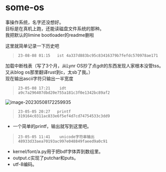 # some-os

事操作系统，名字还没想好。  
目标是在真机上跑，还能读磁盘文件系统的那种。  
我把默认的limine bootloader的readme删啦  

这里就简单记录一下历史吧  
> `23-08-08 01:15   ist 4a337d883bc95c83416379b7fefdc570978ae171`  

加载中断栈表（写了3个月，从Lynr OS抄了点gdt的东西发现人家根本没管tss。又从blog os那里翻译rust到c，太sb了我。）  
现在输出ascii字符只输出一半宽度

> `23-05-08 17:21    idt    a9c7a296407dbd20e755a181c3f0e1342bc89af2`

![image-20230508172259935](https://s2.loli.net/2023/05/08/YUbKgw53Xn6HeI1.png)

> `23-05-05 20:27   printf   319164c0311ac833e6f5ef4d7cd74754533c3dd9`  

+ 一个简单的printf，输出就写到这里吧。  


> `23-05-05 11:41    unicode字符串输出   48933d33aea70193ac997e048849faeed9a0c91` 

+ kernel/font/a.py用于把bdf字体弄到数组里。
+ output.c实现了putchar和puts。
+ utf-8编码。